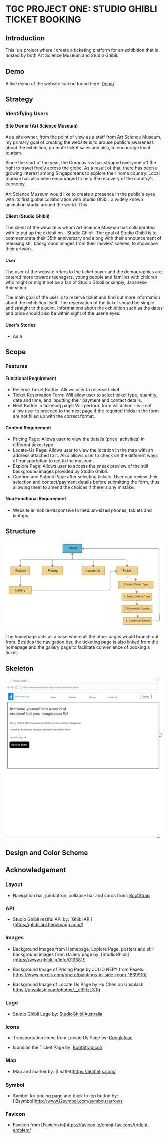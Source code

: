 # TGC PROJECT ONE: STUDIO GHIBLI TICKET BOOKING 

## Introduction

This is a project where I create a ticketing platform for an exhibition that is hosted by both Art Science Museum and Studio Ghibli.

## Demo

A live demo of the website can be found here: 
[Demo](https://elainehowyl.github.io/tgc-projectone-studio-ghibli/)

## Strategy

### Identifying Users

#### Site Owner (Art Science Museum)

As a site owner, from the point of view as a staff from Art Science Museum, my primary goal of creating the website is to arouse public's awareness about the exhibition, promote ticket sales and also, to encourage local tourism.

Since the start of the year, the Coronavirus has stripped everyone off the right to travel freely across the globe. As a result of that, there has been a growing interest among Singaporeans to explore their home country. Local tourism has also been encouraged to help the recovery of the country's economy.

Art Science Museum would like to create a presence in the public's eyes with its first global collaboration with Studio Ghibli, a widely known animation studio around the world. This 

#### Client (Studio Ghibli)

The client of the website is whom Art Science Museum has collaborated with to put up the exhibition - Studio Ghibli. The goal of Studio Ghibli is to commemorate their 35th anniversary and along with their announcement of releasing still background images from their movies' scenes, to showcase their artwork.

#### User

The user of the website refers to the ticket buyer and the demographics are catered more towards teenagers, young people and families with children who might or might not be a fan of Studio Ghibli or simply, Japanese Animation.

The main goal of the user is to reserve ticket and find out more information about the exhibition itself. The reservation of the ticket should be simple and straight to the point. Informations about the exhibition such as the dates and price should also be within sight of the user's eyes.

#### User's Stories

* As a 

## Scope

### Features

#### Functional Requirement

* Reserve Ticket Button: Allows user to reserve ticket.
* Ticket Reservation Form: Will allow user to select ticket type, quantity, date and time, and inputting their payment and contact details.  
* Next Button in ticketing page: Will perform form validation - will not allow user to proceed to the next page if the required fields in the form are not filled up with the correct format.

#### Content Requirement

* Pricing Page: Allows user to view the details (price, activities) in different ticket type.
* Locate-Us Page: Allows user to view the location in the map with an address attached to it. Also allows user to check on the different ways of transportation to get to the museum.
* Explore Page: Allows user to access the sneak preview of the still background images provided by Studio Ghibli.
* Confirm and Submit Page after selecting tickets: User can review their selection and contact/payment details before submitting the form, thus allowing them to amend the choices if there is any mistake.

#### Non Functional Requirement
* Website is mobile-responsive to medium-sized phones, tablets and laptops.

## Structure 

![Studio Ghibli Sitemap](./images/tgc-projectone-studio-ghibli-sitemap.png)

The homepage acts as a base where all the other pages would branch out from. Besides the navigation bar, the ticketing page is also linked from the homepage and the gallery page to facilitate convenience of booking a ticket.
      
## Skeleton

![Studio Ghibli Skeleton](./images/homepage-skeleton.png)

## Design and Color Scheme

## Acknowledgement

### Layout
* Navigation bar, jumbotron, collapse bar and cards from:
[BootStrap](https://getbootstrap.com/)

### API
* Studio Ghibli restful API by: [GhibliAPI] (https://ghibliapi.herokuapp.com/)

### Images
* Background Images from Homepage, Explore Page, posters and still background images from Gallery page by:
[StudioGhibli] (https://www.ghibli.jp/info/013381/)

* Background Image of Pricing Page by JULIO NERY from Pexels:
https://www.pexels.com/photo/paintings-in-side-room-1839919/

* Background Image of Locate Us Page by Hu Chen on Unsplash:
https://unsplash.com/photos/__cBlRzLSTg

### Logo

* Studio Ghibli Logo by:
[StudioGhibliAustralia](https://www.madmenstudios.sg/)

### Icons

* Transportation icons from Locate Us Page by:
[GoogleIcon](https://www.w3schools.com/icons/google_icons_intro.asp)

* Icons on the Ticket Page by:
[BootStrapIcon](https://icons.getbootstrap.com/)

### Map

* Map and marker by:
[Leaflet]https://leafletjs.com/

### Symbol
* Symbol for pricing page and back to top button by:
[i2symbol]http://www.i2symbol.com/symbols/arrows

### Favicon
* Favicon from [Favicon.io]https://favicon.io/emoji-favicons/trident-emblem/


